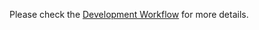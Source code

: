 Please check the [Development Workflow](docs/development/development-workflow.md) for more details.
